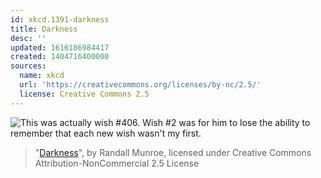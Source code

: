 ```yaml
---
id: xkcd.1391-darkness
title: Darkness
desc: ''
updated: 1616186984417
created: 1404716400000
sources:
  name: xkcd
  url: 'https://creativecommons.org/licenses/by-nc/2.5/'
  license: Creative Commons 2.5
---
```

![This was actually wish #406. Wish #2 was for him to lose the ability to remember that each new wish wasn't my first.](https://imgs.xkcd.com/comics/darkness.png)
> "[Darkness](https://xkcd.com/1391/)", by Randall Munroe, licensed under Creative Commons Attribution-NonCommercial 2.5 License
